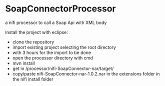 # SoapConnectorProcessor
a nifi processor to call a Soap Api with XML body

Install the project with eclipse:
- clone the repository
- import existing project selecting the root directory
- with 3 hours for the import to be done
- open the processor directory with cmd
- mvn install
- get in /processor/nifi-SoapConnector-nar/target/
- copy/paste nifi-SoapConnector-nar-1.0.2.nar in the extensions folder in the nifi install folder
